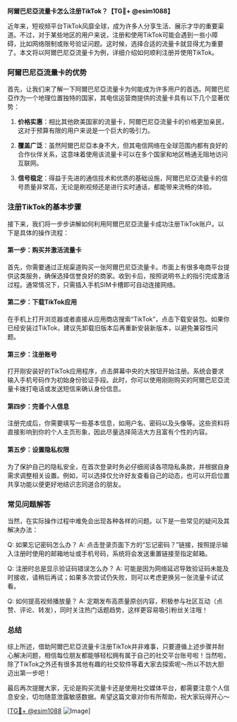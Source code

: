 **阿爾巴尼亞流量卡怎么注册TikTok？【TG💪+ @esim1088】**

近年来，短视频平台TikTok风靡全球，成为许多人分享生活、展示才华的重要渠道。不过，对于某些地区的用户来说，注册和使用TikTok可能会遇到一些小障碍，比如网络限制或账号验证问题。这时候，选择合适的流量卡就显得尤为重要了。本文将以阿爾巴尼亞流量卡为例，详细介绍如何顺利注册并使用TikTok。

### 阿爾巴尼亞流量卡的优势

首先，让我们来了解一下阿爾巴尼亞流量卡为何能成为许多用户的首选。阿爾巴尼亞作为一个地理位置独特的国家，其电信运营商提供的流量卡具有以下几个显著优势：

1. **价格实惠**：相比其他欧美国家的流量卡，阿爾巴尼亞流量卡的价格更加亲民，这对于预算有限的用户来说是一个巨大的吸引力。
   
2. **覆盖广泛**：虽然阿爾巴尼亞本身不大，但其电信网络在全球范围内都有良好的合作伙伴关系，这意味着使用该流量卡可以在多个国家和地区畅通无阻地访问互联网。

3. **信号稳定**：得益于先进的通信技术和优质的基础设施，阿爾巴尼亞流量卡的信号质量非常高，无论是刷视频还是进行实时通话，都能带来流畅的体验。

### 注册TikTok的基本步骤

接下来，我们将一步步讲解如何利用阿爾巴尼亞流量卡成功注册TikTok账户。以下是具体的操作流程：

#### 第一步：购买并激活流量卡

首先，你需要通过正规渠道购买一张阿爾巴尼亞流量卡。市面上有很多电商平台提供这类服务，确保选择信誉良好的商家。收到卡后，按照说明书上的指引完成激活过程。通常情况下，只需插入手机SIM卡槽即可自动连接网络。

#### 第二步：下载TikTok应用

在手机上打开浏览器或者直接从应用商店搜索“TikTok”，点击下载安装包。如果你已经安装过TikTok，建议先卸载旧版本后再重新安装新版本，以避免兼容性问题。

#### 第三步：注册账号

打开刚安装好的TikTok应用程序，点击屏幕中央的大按钮开始注册。系统会要求输入手机号码作为初始身份验证手段。此时，你可以使用刚刚购买的阿爾巴尼亞流量卡拨打电话或发送短信来确认身份信息。

#### 第四步：完善个人信息

注册完成后，你需要填写一些基本信息，如用户名、密码以及头像等。这些资料将直接影响到你的个人主页形象，因此尽量选择简洁大方且富有个性的内容。

#### 第五步：设置隐私权限

为了保护自己的隐私安全，在首次登录时务必仔细阅读各项隐私条款，并根据自身需求调整相关设置。例如，可以选择仅允许好友查看自己的动态，也可以开启位置共享功能以便更好地结识志同道合的朋友。

### 常见问题解答

当然，在实际操作过程中难免会出现各种各样的问题。以下是一些常见的疑问及其解决办法：

Q: 如果忘记密码怎么办？
A: 点击登录页面下方的“忘记密码？”链接，按照提示输入注册时使用的邮箱地址或手机号码，系统将会发送重置链接至指定邮箱。

Q: 注册时总是显示验证码错误怎么办？
A: 可能是因为网络延迟导致验证码未能及时接收，请稍后再试；如果多次尝试仍失败，则可以考虑更换另一张流量卡试试看。

Q: 如何提高视频播放量？
A: 定期发布高质量原创内容，积极参与社区互动（点赞、评论、转发），同时关注热门话题趋势，这样更容易吸引粉丝关注哦！

### 总结

综上所述，借助阿爾巴尼亞流量卡注册TikTok并非难事，只要遵循上述步骤并耐心解决问题，相信每位朋友都能够轻松拥有属于自己的社交平台账号啦！当然啦，除了TikTok之外还有很多其他有趣的社交软件等着大家去探索呢～所以不妨大胆迈出第一步吧！

最后再次提醒大家，无论是购买流量卡还是使用社交媒体平台，都需要注意个人信息安全，切勿随意泄露敏感数据。希望这篇文章对你有所帮助，祝大家玩得开心～

[[TG💪+ @esim1088](https://t.me/s/esim1088) ![Image](https://i.postimg.cc/4NQfJmqS/Snipaste-2025-05-13-00-14-12.png)]